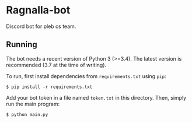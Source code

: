 # Ragnalla-bot
Discord bot for pleb cs team.

## Running

The bot needs a recent version of Python 3 (>=3.4). The latest version is recommended (3.7 at the time of writing).

To run, first install dependencies from `requirements.txt` using `pip`:
```
$ pip install -r requirements.txt
```

Add your bot token in a file named `token.txt` in this directory. Then, simply run the main program:
```
$ python main.py
```

